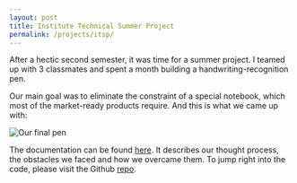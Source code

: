 ```yaml
---
layout: post
title: Institute Technical Summer Project
permalink: /projects/itsp/
---
```


After a hectic second semester, it was time for a summer project. I teamed up with 3 classmates and spent a month building a handwriting-recognition pen.

Our main goal was to eliminate the constraint of a special notebook, which most of the market-ready products require. And this is what we came up with:

![Our final pen]({{site.url}}/img/itsp.png)

The documentation can be found [here]({{site.url}}/pdf/itsp_docs.pdf).
It describes our thought process, the obstacles we faced and how we overcame them.
To jump right into the code, please visit the Github [repo](https://github.com/methi1999/scribble).
